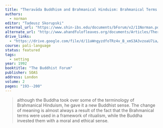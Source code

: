 ```yaml
---
title: "Theravāda Buddhism and Brahmanical Hinduism: Brahmanical Terms in a Buddhist Guise"
authors:
  - norman
editor: "Tadeusz Skorupski"
external_url: "https://www.shin-ibs.edu/documents/bForum/v2/11Norman.pdf"
alternate_url: "http://www.ahandfulofleaves.org/documents/Articles/Theravada%20Buddhism%20and%20Brahmanical%20Hinduism_Brahmanical%20Terms%20in%20Buddhist%20Guise_TBF_Norman.pdf"
drive_links:
  - "https://drive.google.com/file/d/11aWngyzdfoTRz4v_B_xmS3A3vzoaU7ia/view?usp=drivesdk"
course: pali-language
status: featured
tags:
  - setting
year: 1992
booktitle: "The Buddhist Forum"
publisher: SOAS
address: London
volume: 2
pages: "193--200"
---
```


>  although the Buddha took over some of the terminology of Brahmanical Hinduism,
he gave it a new Buddhist sense. The change of meaning is almost always a result of the
fact that the Brahmanical terms were used in a framework of ritualism, while the Buddha
invested them with a moral and ethical sense.

